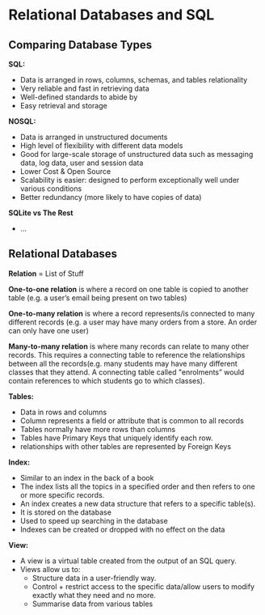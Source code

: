 # Relational Databases and SQL

## Comparing Database Types
**SQL:**
- Data is arranged in rows, columns, schemas, and tables relationality
- Very reliable and fast in retrieving data
- Well-defined standards to abide by
- Easy retrieval and storage

**NOSQL:**
- Data is arranged in unstructured documents
- High level of flexibility with different data models
- Good for large-scale storage of unstructured data such as messaging data, log data, user and session data
- Lower Cost & Open Source
- Scalability is easier: designed to perform exceptionally well under various conditions
- Better redundancy (more likely to have copies of data)

**SQLite vs The Rest**
- ...

## Relational Databases
**Relation** = List of Stuff

**One-to-one relation** is where a record on one table is copied to another table (e.g. a user’s email being present on two tables)

**One-to-many relation** is where a record represents/is connected to many different records (e.g. a user may have many orders from a store. An order can only have one user)

**Many-to-many relation** is where many records can relate to many other records. This requires a connecting table to reference the relationships between all the records(e.g. many students may have many different classes that they attend. A connecting table called "enrolments” would contain references to which students go to which classes).

**Tables:**
  - Data in rows and columns
  - Column represents a field or attribute that is common to all records
  - Tables normally have more rows than columns
  - Tables have Primary Keys that uniquely identify each row.
  - relationships with other tables are represented by Foreign Keys

**Index:**
  - Similar to an index in the back of a book
  - The index lists all the topics in a specified order and then refers to one or more specific records.
  - An index creates a new data structure that refers to a specific table(s).
  - It is stored on the database
  - Used to speed up searching in the database
  - Indexes can be created or dropped with no effect on the data

**View:**
  - A view is a virtual table created from the output of an SQL query.
  - Views allow us to:
    - Structure data in a user-friendly way.
    - Control + restrict access to the specific data/allow users to modify exactly what they need and no more.
    - Summarise data from various tables
